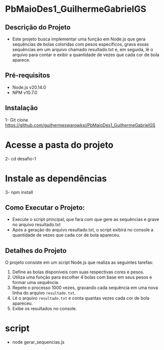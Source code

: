 # PbMaioDes1_GuilhermeGabrielGS

## Descrição do Projeto
- Este projeto busca implementar uma função em Node.js que gera sequências de bolas coloridas com pesos específicos, grava essas sequências em um arquivo chamado resultado.txt e, em seguida, lê o arquivo para contar e exibir a quantidade de vezes que cada cor de bola aparece.

## Pré-requisitos
- Node.js v20.14.0
- NPM v10.7.0

## Instalação
1- Git clone https://github.com/guilhermeswarowksi/PbMaioDes1_GuilhermeGabrielGS

# Acesse a pasta do projeto
2- cd desafio-1

# Instale as dependências
3- npm install

## Como Executar o Projeto:
- Execute o script principal, que fara com que gere as sequências e grave no arquivo resultado.txt
- Após a geração do arquivo resultado.txt, o script exibirá no console a quantidade de vezes que cada cor de bola apareceu.
  
## Detalhes do Projeto
O projeto consiste em um script Node.js que realiza as seguintes tarefas:
1. Define as bolas disponíveis com suas respectivas cores e pesos.
2. Utiliza uma função para escolher 4 bolas com base em seus pesos e formar uma sequência.
3. Repete o processo 1000 vezes, gravando cada sequência em uma nova linha do arquivo `resultado.txt`.
4. Lê o arquivo `resultado.txt` e conta quantas vezes cada cor de bola apareceu.
5. Exibe os resultados no console.
   
# script
- node gerar_sequencias.js
  
